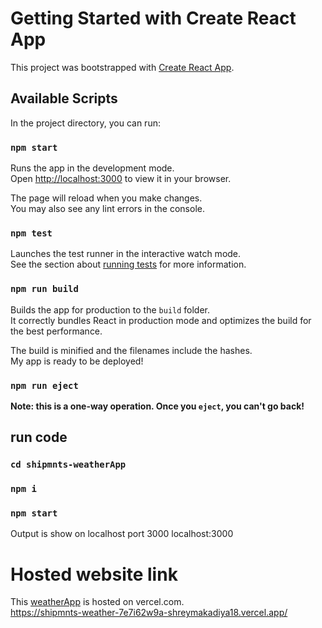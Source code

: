 # Getting Started with Create React App

This project was bootstrapped with [Create React App](https://github.com/facebook/create-react-app).

## Available Scripts

In the project directory, you can run:

### `npm start`

Runs the app in the development mode.\
Open [http://localhost:3000](http://localhost:3000) to view it in your browser.

The page will reload when you make changes.\
You may also see any lint errors in the console.

### `npm test`

Launches the test runner in the interactive watch mode.\
See the section about [running tests](https://facebook.github.io/create-react-app/docs/running-tests) for more information.

### `npm run build`

Builds the app for production to the `build` folder.\
It correctly bundles React in production mode and optimizes the build for the best performance.

The build is minified and the filenames include the hashes.\
My app is ready to be deployed!

### `npm run eject`

**Note: this is a one-way operation. Once you `eject`, you can't go back!**

## run code
### `cd shipmnts-weatherApp`
### `npm i`
### `npm start`


Output is show on localhost port 3000
localhost:3000


# Hosted website link
This [weatherApp](https://shipmnts-weather-7e7i62w9a-shreymakadiya18.vercel.app/) is hosted on vercel.com. \
https://shipmnts-weather-7e7i62w9a-shreymakadiya18.vercel.app/
